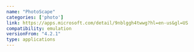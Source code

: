 ```yaml
---
name: "PhotoScape"
categories: ['photo']
link: https://apps.microsoft.com/detail/9nblggh4twwg?hl=en-us&gl=US
compatibility: emulation
versionFrom: "4.2.1"
type: applications
---
```


